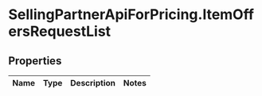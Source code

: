 # SellingPartnerApiForPricing.ItemOffersRequestList

## Properties
Name | Type | Description | Notes
------------ | ------------- | ------------- | -------------


